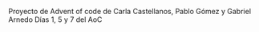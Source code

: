 Proyecto de Advent of code de Carla Castellanos, Pablo Gómez y Gabriel Arnedo
Días 1, 5 y 7 del AoC
